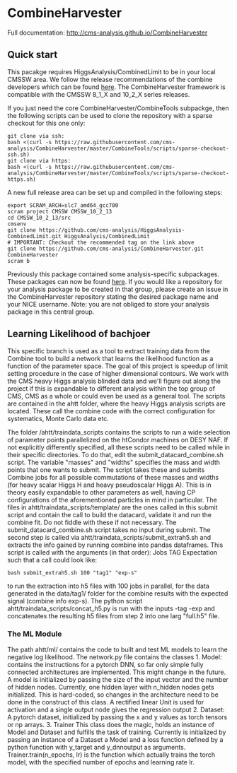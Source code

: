 # CombineHarvester

Full documentation: http://cms-analysis.github.io/CombineHarvester

## Quick start

This pacakge requires HiggsAnalysis/CombinedLimit to be in your local CMSSW area. We follow the release recommendations of the combine developers which can be found [here](https://cms-analysis.github.io/HiggsAnalysis-CombinedLimit/#setting-up-the-environment-and-installation). The CombineHarvester framework is compatible with the CMSSW 8_1_X and 10_2_X series releases.

If you just need the core CombineHarvester/CombineTools subpackge, then the following scripts can be used to clone the repository with a sparse checkout for this one only:

    git clone via ssh:
    bash <(curl -s https://raw.githubusercontent.com/cms-analysis/CombineHarvester/master/CombineTools/scripts/sparse-checkout-ssh.sh)
    git clone via https:
    bash <(curl -s https://raw.githubusercontent.com/cms-analysis/CombineHarvester/master/CombineTools/scripts/sparse-checkout-https.sh)

A new full release area can be set up and compiled in the following steps:

    export SCRAM_ARCH=slc7_amd64_gcc700
    scram project CMSSW CMSSW_10_2_13
    cd CMSSW_10_2_13/src
    cmsenv
    git clone https://github.com/cms-analysis/HiggsAnalysis-CombinedLimit.git HiggsAnalysis/CombinedLimit
    # IMPORTANT: Checkout the recommended tag on the link above
    git clone https://github.com/cms-analysis/CombineHarvester.git CombineHarvester
    scram b

Previously this package contained some analysis-specific subpackages. These packages can now be found [here](https://gitlab.cern.ch/cms-hcg/ch-areas). If you would like a repository for your analysis package to be created in that group, please create an issue in the CombineHarvester repository stating the desired package name and your NICE username. Note: you are not obliged to store your analysis package in this central group.


## Learning Likelihood of bachjoer
This specific branch is used as a tool to extract training data from the Combine tool to build a network that learns the likelihood function as a function of the parameter space. 
The goal of this project is speedup of limit setting procedure in the case of higher dimensional contours. 
We work with the CMS heavy Higgs analysis blinded data and we'll figure out along the project if this is expandable to different analysis within the top group of CMS, CMS as a whole or could even be used as a general tool. 
The scripts are contained in the  ahtt folder, where the heavy Higgs analysis scripts are located. These call the combine code with the correct configuration for systematics, Monte Carlo data etc. 

The folder /ahtt/traindata_scripts contains the scripts to run a wide selection of parameter points parallelized on the htCondor machines on DESY NAF. 
If not explicitly differently specified, all these scripts need to be called while in their specific directories.
To do that, edit the submit_datacard_combine.sh script. The variable "masses" and "widths" specifies the mass and width points that one wants to submit.
The script takes these and submits Combine jobs for all possible commutations of these masses and widths (for heavy scalar Higgs H and heavy pseudoscalar Higgs A). This is in theory easily expandable to other parameters as well, having CP configurations of the aforementioned particles in mind in particular. 
The files in ahtt/traindata_scripts/template/ are the ones called in this submit script and contain the call to build the datacard, validate it and run the combine fit. Do not fiddle with these if not necessary. 
The submit_datacard_combine.sh script takes no input during submit. 
The second step is called via ahtt/traindata_scripts/submit_extrah5.sh and extracts the info gained by running combine into pandas dataframes. 
This script is called with the arguments (in that order):
Jobs TAG Expectation
 such that a call could look like:

	bash submit_extrah5.sh 100 "tag1" "exp-s" 

to run the extraction into h5 files with 100 jobs in parallel, for the data generated in the data/tag1/ folder for the combine results with the expected signal (combine info exp-s). 
The python script ahtt/traindata_scripts/concat_h5.py is run with the inputs -tag -exp and concatenates the resulting h5 files from step 2 into one larg "full.h5" file. 

### The ML Module
The path ahtt/ml/ contains the code to built and test ML models to learn the negative log likelihood. 
The network.py file contains the classes 
	1. Model:
		contains the instructions for a pytorch DNN, so far only simple fully connected architectures are implemented. This might change in the future. 
		A model is initialized by passing the size of the input vector and the number of hidden nodes. 
		Currently, one hidden layer with n_hidden nodes gets initialized. This is hard-coded, so changes in the architecture need to be done in the construct of this class.
		A rectified linear Unit is used for activation and a single output node gives the regression output 
	2. Dataset:
		A pytorch dataset, initialized by passing the x and y values as torch tensors or np arrays. 
	3. Trainer
		This class does the magic, holds an instance of Model and Dataset and fulfills the task of training.
		Currently is initialized by passing an instance of a Dataset a Model and a loss function defined by a python function with y_target and y_dnnoutput as arguments. 
		Trainer.train(n_epochs, lr) is the function which actually trains the torch model, with the specified number of epochs and learning rate lr.  

